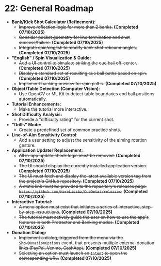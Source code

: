 # 22: General Roadmap

* **Bank/Kick Shot Calculator (Refinement):**
  * ~~Improve reflection logic for more than 2 banks.~~ **(Completed 07/10/2025)**
  * ~~Consider pocket geometry for line termination and shot success/failure.~~ **(Completed 07/10/2025)**
  * ~~Integrate spin/english to modify bank shot rebound angles.~~ **(Completed 07/10/2025)**
* **"English" / Spin Visualization & Guide:**
  * ~~Add a UI control to simulate striking the cue ball off-center.~~ **(Completed 07/10/2025)**
  * ~~Display a standard set of resulting cue ball paths based on spin.~~ **(Completed 07/10/2025)**
  * ~~Implement banking preview for spin paths.~~ **(Completed 07/10/2025)**
* **Object/Table Detection (Computer Vision):**
  * Use OpenCV or ML Kit to detect table boundaries and ball positions automatically.
* **Tutorial Enhancements:**
  * Make the tutorial more interactive.
* **Shot Difficulty Analysis:**
  * Provide a "difficulty rating" for the current shot.
* **"Drills" Mode:**
  * Create a predefined set of common practice shots.
* **Line-of-Aim Sensitivity Control:**
  * Add a user setting to adjust the sensitivity of the aiming rotation gesture.
* **Application Updater Replacement:**
  * ~~All in-app update check logic must be removed.~~ **(Completed 07/10/2025)**
  * ~~The UI should display the currently installed application version.~~ **(Completed 07/10/2025)**
  * ~~The UI must fetch and display the latest available version tag from the project's GitHub repository.~~ **(Completed 07/10/2025)**
  * ~~A static link must be provided to the repository's releases page: `https://github.com/HereLiesAz/CueDetat/releases`.~~ **(Completed 07/10/2025)**
* **Interactive Tutorial:**
  * ~~A menu option must exist that initiates a series of interactive, step-by-step instructions.~~ **(Completed 07/10/2025)**
  * ~~The tutorial must actively guide the user on how to use the app's features in both Protractor and Banking modes.~~ **(Completed 07/10/2025)**
* **Donation Dialog:**
  * ~~Implement a dialog, triggered from the menu via the `ShowDonationOptions` event, that presents multiple external donation links (PayPal, Venmo, CashApp).~~ **(Completed 07/10/2025)**
  * ~~Selecting an option must launch an `Intent` to open the corresponding URL.~~ **(Completed 07/10/2025)**